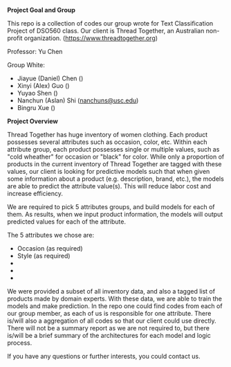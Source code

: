 **Project Goal and Group**

This repo is a collection of codes our group wrote for Text Classification Project of DSO560 class. Our client is Thread Together, an Australian non-profit organization. (https://www.threadtogether.org)

Professor: Yu Chen

Group White:

- Jiayue (Daniel) Chen ()
- Xinyi (Alex) Guo ()
- Yuyao Shen ()
- Nanchun (Aslan) Shi (nanchuns@usc.edu)
- Bingru Xue ()

**Project Overview**

Thread Together has huge inventory of women clothing. Each product possesses several attributes such as occasion, color, etc. Within each attribute group, each product possesses single or multiple values, such as "cold wheather" for occasion or "black" for color. While only a proportion of products in the current inventory of Thread Together are tagged with these values, our client is looking for predictive models such that when given some information about a product (e.g. description, brand, etc.), the models are able to predict the attribute value(s). This will reduce labor cost and increase efficiency. 

We are required to pick 5 attributes groups, and build models for each of them. As results, when we input product information, the models will output predicted values for each of the attribute. 

The 5 attributes we chose are:

- Occasion (as required)
- Style (as required)
- 
-
-

We were provided a subset of all inventory data, and also a tagged list of products made by domain experts. With these data, we are able to train the models and make prediction. In the repo one could find codes from each of our group member, as each of us is responsible for one attribute. There is/will also a aggregation of all codes so that our client could use directly. There will not be a summary report as we are not required to, but there is/will be a brief summary of the architectures for each model and logic process.

If you have any questions or further interests, you could contact us.
